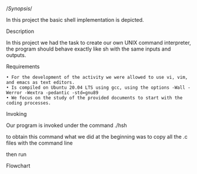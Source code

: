 /*Synopsis*/

In this project the basic shell implementation is depicted.

Description 

In this project we had the task to create our own UNIX command interpreter, the program should behave exactly like sh with the same inputs and outputs.

Requirements

    • For the development of the activity we were allowed to use vi, vim, and emacs as text editors. 
    • Is compiled on Ubuntu 20.04 LTS using gcc, using the options -Wall -Werror -Wextra -pedantic -std=gnu89
    • We focus on the study of the provided documents to start with the coding processes.

Invoking 

Our program is invoked under the command ./hsh

to obtain this command what we did at the beginning was to copy all the .c files with the command line 



then run 


Flowchart
